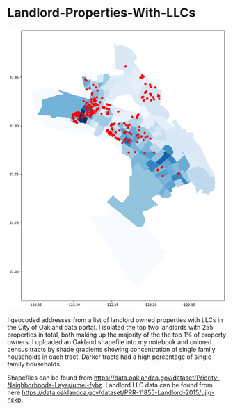 # Landlord-Properties-With-LLCs

<img src = "properties_singlefamiles.png">

I geocoded addresses from a list of landlord owned properties with LLCs in the City of Oakland data portal. I isolated the top two landlords with 255 properties in total, both making up the majority of the the top 1% of property owners. I uploaded an Oakland shapefile into my notebook and colored census tracts by shade gradients showing concentration of single family households in each tract. Darker tracts had a high percentage of single family households. 

Shapefiles can be found from https://data.oaklandca.gov/dataset/Priority-Neighborhoods-Layer/umei-fybz. Landlord LLC data can be found from here https://data.oaklandca.gov/dataset/PRR-11855-Landlord-2015/ujjg-nskp. 

